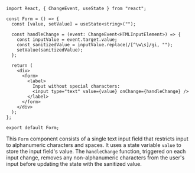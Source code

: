 
```tsx
import React, { ChangeEvent, useState } from "react";

const Form = () => {
  const [value, setValue] = useState<string>("");

  const handleChange = (event: ChangeEvent<HTMLInputElement>) => {
    const inputValue = event.target.value;
    const sanitizedValue = inputValue.replace(/[^\w\s]/gi, "");
    setValue(sanitizedValue);
  };

  return (
    <div>
      <form>
        <label>
          Input without special characters:
          <input type="text" value={value} onChange={handleChange} />
        </label>
      </form>
    </div>
  );
};

export default Form;
```

This `Form` component consists of a single text input field that restricts input to alphanumeric characters and spaces. It uses a state variable `value` to store the input field's value. The `handleChange` function, triggered on each input change, removes any non-alphanumeric characters from the user's input before updating the state with the sanitized value. 